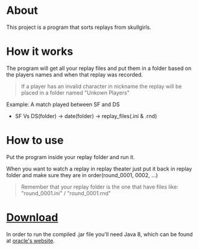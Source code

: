 # About
This project is a program that sorts replays from skullgirls.

# How it works
The program will get all your replay files and put them in a folder based on the players names and when that replay was recorded.  

>If a player has an invalid character in nickname the replay will be placed in a folder named "Unkown Players"

Example: A match played between SF and DS  
- SF Vs DS(folder) -> date(folder) -> replay_files(.ini & .rnd)  

# How to use
Put the program inside your replay folder and run it.

When you want to watch a replay in replay theater just put it back in replay folder and make sure they are in order(round_0001, 0002, ...)

>Remember that your replay folder is the one that have files like: "round_0001.ini" / "round_0001.rnd"

# [Download](https://drive.google.com/file/d/1hCBcoMdYc0PpB5P_LgA1gz3V5sb1kxg-/view) 
In order to run the compiled .jar file you'll need Java 8, which can be found at [oracle's website](https://www.oracle.com/java/technologies/javase-jre8-downloads.html).
